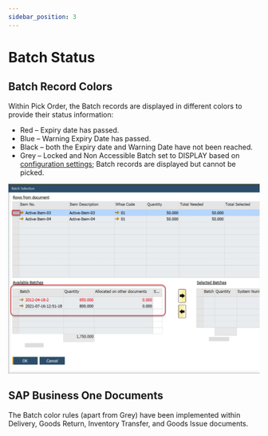 ```yaml
---
sidebar_position: 3
---
```


# Batch Status

## Batch Record Colors

Within Pick Order, the Batch records are displayed in different colors to provide their status information:

- Red – Expiry date has passed.
- Blue – Warning Expiry Date has passed.
- Black – both the Expiry date and Warning Date have not been reached.
- Grey – Locked and Non Accessible Batch set to DISPLAY based on [configuration settings](/docs/processforce/user-guide/inventory/batch-control/manual-and-backflush-issue-type-configuration/); Batch records are displayed but cannot be picked.

![Available Batches](./media/batch-status/available-batches.webp)

## SAP Business One Documents

The Batch color rules (apart from Grey) have been implemented within Delivery, Goods Return, Inventory Transfer, and Goods Issue documents.
